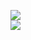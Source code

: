 [![](https://img.shields.io/badge/Made%20With-Github%20Spray-lightgrey.svg?style=for-the-badge&logo=github)](https://github.com/Annihil/github-spray#15142)  
[![](https://i.imgur.com/2DrTn0Z.gif)](https://github.com/Annihil/github-spray)